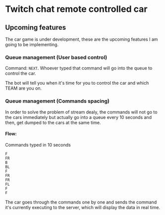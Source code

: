 # Twitch chat remote controlled car





## Upcoming features

The car game is under development, these are the upcoming features I am going
to be implementing.



### Queue management (User based control)

Command: `NEXT`. Whoever typed that command will go into the queue to control
the car.

The bot will tell you when it's time for you to control the car and which TEAM
are you on.

### Queue management (Commands spacing)

In order to solve the problem of stream dealy, the commands will not go to the
cars immediately but actually go into a queue every 10 seconds and then, get
dumped to the cars at the same time.

#### Flow:

Commands typed in 10 seconds

```
F
FR
B
BL
F
FR
FR
FL
F
F
```

The car goes through the commands one by one and sends the command it's
currently executing to the server, which will display the data in real time.




